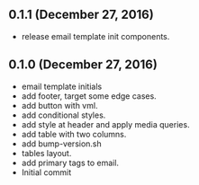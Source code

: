 ## 0.1.1 (December 27, 2016)
  - release email template init components.

## 0.1.0 (December 27, 2016)
  - email template initials
  - add footer, target some edge cases.
  - add button with vml.
  - add conditional styles.
  - add style at header and apply media queries.
  - add table with two columns.
  - add bump-version.sh
  - tables layout.
  - add primary tags to email.
  - Initial commit

